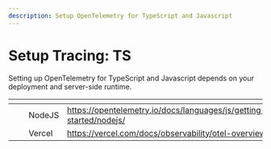 ```yaml
---
description: Setup OpenTelemetry for TypeScript and Javascript
---
```


# Setup Tracing: TS

Setting up OpenTelemetry for TypeScript and Javascript depends on your deployment and server-side runtime.&#x20;

<table data-card-size="large" data-view="cards"><thead><tr><th></th><th></th><th></th><th data-hidden data-card-target data-type="content-ref"></th></tr></thead><tbody><tr><td></td><td></td><td>NodeJS</td><td><a href="https://opentelemetry.io/docs/languages/js/getting-started/nodejs/">https://opentelemetry.io/docs/languages/js/getting-started/nodejs/</a></td></tr><tr><td></td><td></td><td>Vercel</td><td><a href="https://vercel.com/docs/observability/otel-overview">https://vercel.com/docs/observability/otel-overview</a></td></tr></tbody></table>

